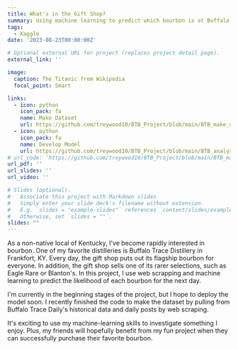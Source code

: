 ```yaml
---
title: What's in the Gift Shop?
summary: Using machine learning to predict which bourbon is at Buffalo Trace's Gift Shop.
tags:
  - Kaggle
date: '2023-08-23T00:00:00Z'

# Optional external URL for project (replaces project detail page).
external_link: ''

image:
  caption: The Titanic from Wikipedia
  focal_point: Smart

links:
  - icon: python
    icon_pack: fa
    name: Make Dataset
    url: https://github.com/treywood10/BTB_Project/blob/main/BTB_make_data.py
  - icon: python
    icon_pack: fa
    name: Develop Model
    url: https://github.com/treywood10/BTB_Project/blob/main/BTB_analysis.py
# url_code: 'https://github.com/treywood10/BTB_Project/blob/main/BTB_make_data.py'
url_pdf: ''
url_slides: ''
url_video: ''

# Slides (optional).
#   Associate this project with Markdown slides.
#   Simply enter your slide deck's filename without extension.
#   E.g. `slides = "example-slides"` references `content/slides/example-slides.md`.
#   Otherwise, set `slides = ""`.
slides: ""
---
```


As a non-native local of Kentucky, I've become rapidly interested in bourbon. One of my favorite distilleries is Buffalo Trace Distillery in Frankfort, KY. Every day, the gift shop puts out its flagship bourbon for everyone. In addition, the gift shop sells one of its rarer selections, such as Eagle Rare or Blanton's. In this project, I use web scrapping and machine learning to predict the likelihood of each bourbon for the next day. 

I'm currently in the beginning stages of the project, but I hope to deploy the model soon. I recently finished the code to make the dataset by pulling from Buffalo Trace Daily's historical data and daily posts by web scraping. 

It's exciting to use my machine-learning skills to investigate something I enjoy. Plus, my friends will hopefully benefit from my fun project when they can successfully purchase their favorite bourbon. 
